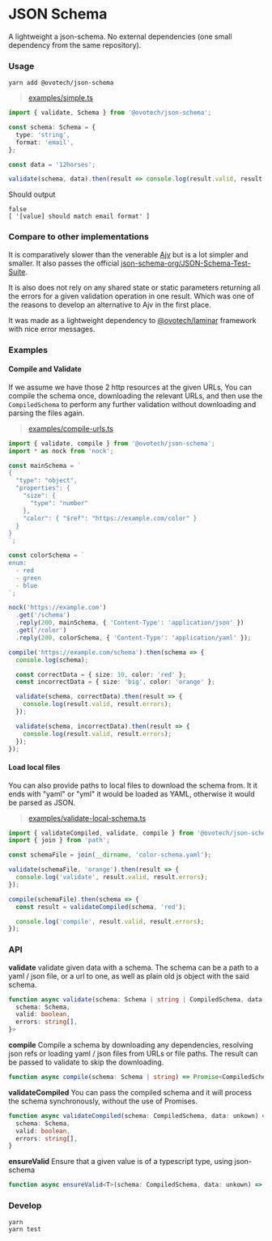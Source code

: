 # JSON Schema

A lightweight a json-schema. No external dependencies (one small dependency from the same repository).

### Usage

```shell
yarn add @ovotech/json-schema
```

> [examples/simple.ts](examples/simple.ts)

```typescript
import { validate, Schema } from '@ovotech/json-schema';

const schema: Schema = {
  type: 'string',
  format: 'email',
};

const data = '12horses';

validate(schema, data).then(result => console.log(result.valid, result.errors));
```

Should output

```
false
[ '[value] should match email format' ]
```

### Compare to other implementations

It is comparatively slower than the venerable [Ajv](https://github.com/epoberezkin/ajv) but is a lot simpler and smaller. It also passes the official [json-schema-org/JSON-Schema-Test-Suite](https://github.com/json-schema-org/JSON-Schema-Test-Suite).

It is also does not rely on any shared state or static parameters returning all the errors for a given validation operation in one result. Which was one of the reasons to develop an alternative to Ajv in the first place.

It was made as a lightweight dependency to [@ovotech/laminar](https://github.com/ovotech/laminar) framework with nice error messages.

### Examples

#### Compile and Validate

If we assume we have those 2 http resources at the given URLs, You can compile the schema once, downloading the relevant URLs, and then use the `CompiledSchema` to perform any further validation without downloading and parsing the files again.

> [examples/compile-urls.ts](examples/compile-urls.ts)

```typescript
import { validate, compile } from '@ovotech/json-schema';
import * as nock from 'nock';

const mainSchema = `
{
  "type": "object",
  "properties": {
    "size": {
      "type": "number"
    },
    "color": { "$ref": "https://example.com/color" }
  }
}
`;

const colorSchema = `
enum:
  - red
  - green
  - blue
`;

nock('https://example.com')
  .get('/schema')
  .reply(200, mainSchema, { 'Content-Type': 'application/json' })
  .get('/color')
  .reply(200, colorSchema, { 'Content-Type': 'application/yaml' });

compile('https://example.com/schema').then(schema => {
  console.log(schema);

  const correctData = { size: 10, color: 'red' };
  const incorrectData = { size: 'big', color: 'orange' };

  validate(schema, correctData).then(result => {
    console.log(result.valid, result.errors);
  });

  validate(schema, incorrectData).then(result => {
    console.log(result.valid, result.errors);
  });
});
```

#### Load local files

You can also provide paths to local files to download the schema from. It it ends with "yaml" or "yml" it would be loaded as YAML, otherwise it would be parsed as JSON.

> [examples/validate-local-schema.ts](examples/validate-local-schema.ts)

```typescript
import { validateCompiled, validate, compile } from '@ovotech/json-schema';
import { join } from 'path';

const schemaFile = join(__dirname, 'color-schema.yaml');

validate(schemaFile, 'orange').then(result => {
  console.log('validate', result.valid, result.errors);
});

compile(schemaFile).then(schema => {
  const result = validateCompiled(schema, 'red');

  console.log('compile', result.valid, result.errors);
});
```

### API

**validate** validate given data with a schema. The schema can be a path to a yaml / json file, or a url to one, as well as plain old js object with the said schema.

```typescript
function async validate(schema: Schema | string | CompiledSchema, data: unkown) => Promise<{
  schema: Schema,
  valid: boolean,
  errors: string[],
}>
```

**compile** Compile a schema by downloading any dependencies, resolving json refs or loading yaml / json files from URLs or file paths. The result can be passed to validate to skip the downloading.

```typescript
function async compile(schema: Schema | string) => Promise<CompiledSchema>
```

**validateCompiled** You can pass the compiled schema and it will process the schema synchronously, without the use of Promises.

```typescript
function async validateCompiled(schema: CompiledSchema, data: unkown) => {
  schema: Schema,
  valid: boolean,
  errors: string[],
}
```

**ensureValid** Ensure that a given value is of a typescript type, using json-schema

```typescript
function async ensureValid<T>(schema: CompiledSchema, data: unkown) => data as T
```

### Develop

```
yarn
yarn test
```
